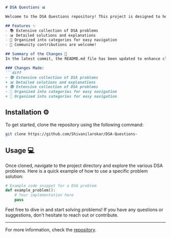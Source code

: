 ```markdown
# DSA Questions 📊

Welcome to the DSA Questions repository! This project is designed to help you sharpen your data structures and algorithms skills by providing a variety of problems and solutions.

## Features ✨
- 📚 Extensive collection of DSA problems
- 📊 Detailed solutions and explanations
- 📂 Organized into categories for easy navigation
- 🙌 Community contributions are welcome!

## Summary of the Changes 📝
In the latest commit, the README.md file has been updated to enhance clarity and provide a better overview of the project's features.

### Changes Made:
```diff
- 📚 Extensive collection of DSA problems
+ 📊 Detailed solutions and explanations
+ 📚 Extensive collection of DSA problems
- 📂 Organized into categories for easy navigation
+ 📂 Organized into categories for easy navigation
```

## Installation ⚙️
To get started, clone the repository using the following command:
```bash
git clone https://github.com/Shivanilarokar/DSA-Questions-
```

## Usage 💻
Once cloned, navigate to the project directory and explore the various DSA problems. Here is a quick example of how to use a specific problem solution:
```python
# Example code snippet for a DSA problem
def example_problem():
    # Your implementation here
    pass
```

Feel free to dive in and start solving problems! If you have any questions or suggestions, don't hesitate to reach out or contribute.

---

For more information, check the [repository](https://github.com/Shivanilarokar/DSA-Questions-).
```